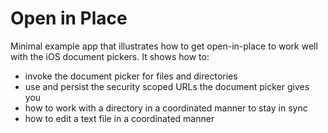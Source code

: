# Open in Place

Minimal example app that illustrates how to get open-in-place to work well with the iOS document pickers.
It shows how to:
- invoke the document picker for files and directories
- use and persist the security scoped URLs the document picker gives you
- how to work with a directory in a coordinated manner to stay in sync
- how to edit a text file in a coordinated manner
